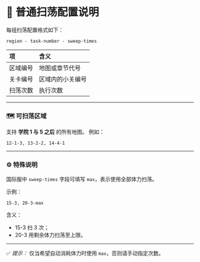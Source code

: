 
# 🧹 普通扫荡配置说明

每组扫荡配置格式如下：

```
region - task-number - sweep-times
```

| 项    | 含义       |
| :--- | :------- |
| 区域编号 | 地图或章节代号  |
| 关卡编号 | 区域内的小关编号 |
| 扫荡次数 | 执行次数     |

---

### 🗺️ 可扫荡区域

支持 **学院 1 与 5 之后** 的所有地图。
例如：

```
12-1-3, 13-2-2, 14-4-1
```

---

### ⚙️ 特殊说明

国际服中 `sweep-times` 字段可填写 `max`，表示使用全部体力扫荡。

示例：

```
15-3, 20-3-max
```

含义：

* 15-3 扫 3 次；
* 20-3 用剩余体力扫荡至上限。

---

✅ *提示：*
仅当希望自动消耗体力时使用 `max`，否则请手动指定次数。
